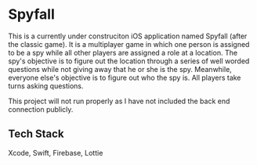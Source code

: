 # Spyfall

This is a currently under construciton iOS application named Spyfall (after the classic game). It is a multiplayer game in which one person is assigned to be a spy while 
all other players are assigned a role at a location. The spy's objective is to figure out the location through a series of well worded questions while not giving
away that he or she is the spy. Meanwhile, everyone else's objective is to figure out who the spy is. All players take turns asking questions. 

This project will not run properly as I have not included the back end connection publicly. 

## Tech Stack
Xcode, Swift, Firebase, Lottie
